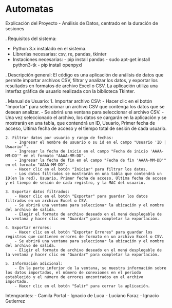 # Automatas

Explicación del Proyecto - Análisis de Datos, centrado en la duración de sesiones

. Requisitos del sistema:
   - Python 3.x instalado en el sistema.
   - Librerías necesarias: csv, re, pandas, tkinter
   - Instaciones necesarias:
                            - pip install pandas
                            - sudo apt-get install python3-tk
                            - pip install openpyxl

. Descripción general:
   El código es una aplicación de análisis de datos que permite importar archivos CSV, filtrar y analizar los datos, y exportar los resultados en formatos de archivo Excel o CSV. 
   La aplicación utiliza una interfaz gráfica de usuario realizada con la biblioteca Tkinter.

. Manual de Usuario:
    1. Importar archivo CSV:
        - Hacer clic en el botón "Importar" para seleccionar un archivo CSV que contenga los datos que se desean analizar.
        - Se abrirá una ventana para seleccionar el archivo CSV.
        - Una vez seleccionado el archivo, los datos se cargarán en la aplicación y se mostrarán en una tabla, que contendrá un ID, Usuario, Primer fecha de acceso, Última fecha de acceso y el tiempo total de sesión de cada usuario.

    2. Filtrar datos por usuario y rango de fechas:
        - Ingresar el nombre de usuario o su id en el campo "Usuario 'ID | Usuario'".
        - Ingresar la fecha de inicio en el campo "Fecha de inicio 'AAAA-MM-DD'" en el formato "AAAA-MM-DD".
        - Ingresar la fecha de fin en el campo "Fecha de fin 'AAAA-MM-DD'" en el formato "AAAA-MM-DD".
        - Hacer clic en el botón "Iniciar" para filtrar los datos.
        - Los datos filtrados se mostrarán en una tabla que contendrá un ID(en la red), Usuario, Primer fecha de acceso, Última fecha de acceso y el tiempo de sesión de cada registro, y la MAC del usuario.

    3. Exportar datos filtrados:
        - Hacer clic en el botón "Exportar" para guardar los datos filtrados en un archivo Excel o CSV.
        - Se abrirá una ventana para seleccionar la ubicación y el nombre del archivo de salida.
        - Elegir el formato de archivo deseado en el menú desplegable de la ventana y hacer clic en "Guardar" para completar la exportación.

    4. Exportar errores:
        - Hacer clic en el botón "Exportar Errores" para guardar los registros que contienen errores de formato en un archivo Excel o CSV.
        - Se abrirá una ventana para seleccionar la ubicación y el nombre del archivo de salida.
        - Eligir el formato de archivo deseado en el menú desplegable de la ventana y hacer clic en "Guardar" para completar la exportación.

    5. Información adicional:
        - En la parte inferior de la ventana, se muestra información sobre los datos importados, el número de conexiones en el periodo establecido y el número de errores encontrados en el archivo importado.
        - Hacer clic en el botón "Salir" para cerrar la aplicación.

Intengrantes:
    - Camila Portal
    - Ignacio de Luca
    - Luciano Faraz
    - Ignacio Gutierrez 
